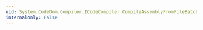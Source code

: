 ```yaml
---
uid: System.CodeDom.Compiler.ICodeCompiler.CompileAssemblyFromFileBatch(System.CodeDom.Compiler.CompilerParameters,System.String[])
internalonly: False
---
```

